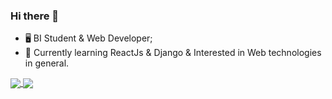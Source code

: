 
### Hi there 👋

- 🖥️  BI Student & Web Developer;
- 📕  Currently learning ReactJs & Django & Interested in Web technologies in general.


<!--[![42 Profile Card](https://1337-readme.vercel.app/api/profile?cursus=42&dark=true&login=magoumi)](https://github.com/mohouyizme/1337-readme)-->

<a href="https://github.com/mashateayoub?tab=repositories">
  <img align="center" src="https://github-readme-stats.vercel.app/api/top-langs/?username=mashateayoub&theme=dark"/>
</a>

<a href="https://github.com/mashateayoub?tab=repositories">
 <img align="center" src="https://github-readme-stats.vercel.app/api?username=mashateayoub&line_height=40&show_icons=true&theme=dark">
</a>

